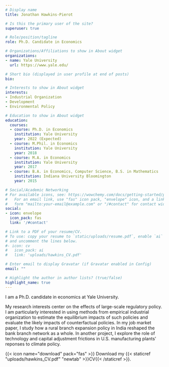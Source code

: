 ```yaml
---
# Display name
title: Jonathan Hawkins-Pierot

# Is this the primary user of the site?
superuser: true

# Role/position/tagline
role: Ph.D. Candidate in Economics

# Organizations/Affiliations to show in About widget
organizations:
- name: Yale University
  url: https://www.yale.edu/

# Short bio (displayed in user profile at end of posts)
bio: 

# Interests to show in About widget
interests:
- Industrial Organization
- Development
- Environmental Policy

# Education to show in About widget
education:
  courses:
  - course: Ph.D. in Economics
    institution: Yale University
    year: 2022 (Expected)
  - course: M.Phil. in Economics
    institution: Yale University
    year: 2018
  - course: M.A. in Economics
    institution: Yale University
    year: 2017
  - course: B.A. in Economics, Computer Science, B.S. in Mathematics
    institution: Indiana University Bloomington
    year: 2015

# Social/Academic Networking
# For available icons, see: https://wowchemy.com/docs/getting-started/page-builder/#icons
#   For an email link, use "fas" icon pack, "envelope" icon, and a link in the
#   form "mailto:your-email@example.com" or "/#contact" for contact widget.
social:
- icon: envelope
  icon_pack: fas
  link: '/#contact'

# Link to a PDF of your resume/CV.
# To use: copy your resume to `static/uploads/resume.pdf`, enable `ai` icons in `params.toml`, 
# and uncomment the lines below.
#- icon: cv
#   icon_pack: ai
#   link: 'uploads/hawkins_CV.pdf'

# Enter email to display Gravatar (if Gravatar enabled in Config)
email: ""

# Highlight the author in author lists? (true/false)
highlight_name: true
---
```

I am a Ph.D. candidate in economics at Yale University. 

My research interests center on the effects of large-scale regulatory policy. I am particularly interested in using methods from empirical industrial organization to estimate the equilibrium impacts of such policies and evaluate the likely impacts of counterfactual policies. In my job market paper, I study how a rural branch expansion policy in India reshaped the bank branch network as a whole. In another project, I explore the role of technology and capital adjustment frictions in U.S. manufacturing plants' reponses to climate policy. 

{{< icon name="download" pack="fas" >}} Download my {{< staticref "uploads/hawkins_CV.pdf" "newtab" >}}CV{{< /staticref >}}.
